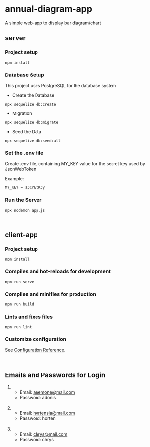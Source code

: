 # annual-diagram-app
A simple web-app to display bar diagram/chart

## server
### Project setup
```
npm install
```

### Database Setup 
This project uses PostgreSQL for the database system

- Create the Database
```
npx sequelize db:create
```

- Migration
```
npx sequelize db:migrate
```

- Seed the Data
```
npx sequelize db:seed:all
```
### Set the .env file
Create .env file, containing MY_KEY value for the secret key used by JsonWebToken

Example:

```
MY_KEY = s3CrEtK3y
```


### Run the Server
```
npx nodemon app.js
```
<br>

## client-app
### Project setup
```
npm install
```

### Compiles and hot-reloads for development
```
npm run serve
```

### Compiles and minifies for production
```
npm run build
```

### Lints and fixes files
```
npm run lint
```

### Customize configuration
See [Configuration Reference](https://cli.vuejs.org/config/).

<br>

## Emails and Passwords for Login
 1. - Email: anemone@mail.com
    - Password: adonis

    <br>

 2. - Email: hortensia@mail.com
    - Password: horten

    <br>

 3. - Email: chrys@mail.com
    - Password: chrys
    
